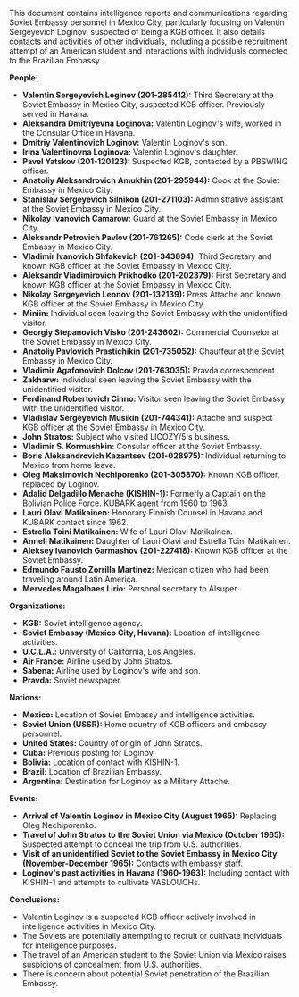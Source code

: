 This document contains intelligence reports and communications regarding Soviet Embassy personnel in Mexico City, particularly focusing on Valentin Sergeyevich Loginov, suspected of being a KGB officer. It also details contacts and activities of other individuals, including a possible recruitment attempt of an American student and interactions with individuals connected to the Brazilian Embassy.

**People:**

*   **Valentin Sergeyevich Loginov (201-285412):** Third Secretary at the Soviet Embassy in Mexico City, suspected KGB officer. Previously served in Havana.
*   **Aleksandra Dmitriyevna Loginova:** Valentin Loginov's wife, worked in the Consular Office in Havana.
*   **Dmitriy Valentinovich Loginov:** Valentin Loginov's son.
*   **Irina Valentinovna Loginova:** Valentin Loginov's daughter.
*   **Pavel Yatskov (201-120123):** Suspected KGB, contacted by a PBSWING officer.
*   **Anatoliy Aleksandrovich Amukhin (201-295944):** Cook at the Soviet Embassy in Mexico City.
*   **Stanislav Sergeyevich Silnikon (201-271103):** Administrative assistant at the Soviet Embassy in Mexico City.
*   **Nikolay Ivanovich Camarow:** Guard at the Soviet Embassy in Mexico City.
*   **Aleksandr Petrovich Pavlov (201-761265):** Code clerk at the Soviet Embassy in Mexico City.
*   **Vladimir Ivanovich Shfakevich (201-343894):** Third Secretary and known KGB officer at the Soviet Embassy in Mexico City.
*   **Aleksandr Vladimirovich Prikhodko (201-202379):** First Secretary and known KGB officer at the Soviet Embassy in Mexico City.
*   **Nikolay Sergeyevich Leonov (201-132139):** Press Attache and known KGB officer at the Soviet Embassy in Mexico City.
*   **Miniin:** Individual seen leaving the Soviet Embassy with the unidentified visitor.
*   **Georgiy Stepanovich Visko (201-243602):** Commercial Counselor at the Soviet Embassy in Mexico City.
*   **Anatoliy Pavlovich Prastichikin (201-735052):** Chauffeur at the Soviet Embassy in Mexico City.
*   **Vladimir Agafonovich Dolcov (201-763035):** Pravda correspondent.
*   **Zakharw:** Individual seen leaving the Soviet Embassy with the unidentified visitor.
*   **Ferdinand Robertovich Cinno:** Visitor seen leaving the Soviet Embassy with the unidentified visitor.
*   **Vladislav Sergeyevich Musikin (201-744341):** Attache and suspect KGB officer at the Soviet Embassy in Mexico City.
*   **John Stratos:** Subject who visited LICOZY/5's business.
*   **Vladimir S. Kormushkin:** Consular officer at the Soviet Embassy.
*   **Boris Aleksandrovich Kazantsev (201-028975):** Individual returning to Mexico from home leave.
*   **Oleg Maksimovich Nechiporenko (201-305870):** Known KGB officer, replaced by Loginov.
*   **Adalid Delgadillo Menache (KISHIN-1):** Formerly a Captain on the Bolivian Police Force. KUBARK agent from 1960 to 1963.
*   **Lauri Olavi Matikainen:** Honorary Finnish Counsel in Havana and KUBARK contact since 1962.
*   **Estrella Toini Matikainen:** Wife of Lauri Olavi Matikainen.
*   **Anneli Matikainen:** Daughter of Lauri Olavi and Estrella Toini Matikainen.
*   **Aleksey Ivanovich Garmashov (201-227418):** Known KGB officer at the Soviet Embassy.
*   **Edmundo Fausto Zorrilla Martinez:** Mexican citizen who had been traveling around Latin America.
*   **Mervedes Magalhaes Lirio:** Personal secretary to Alsuper.

**Organizations:**

*   **KGB:** Soviet intelligence agency.
*   **Soviet Embassy (Mexico City, Havana):** Location of intelligence activities.
*   **U.C.L.A.:** University of California, Los Angeles.
*   **Air France:** Airline used by John Stratos.
*   **Sabena:** Airline used by Loginov's wife and son.
*   **Pravda:** Soviet newspaper.

**Nations:**

*   **Mexico:** Location of Soviet Embassy and intelligence activities.
*   **Soviet Union (USSR):** Home country of KGB officers and embassy personnel.
*   **United States:** Country of origin of John Stratos.
*   **Cuba:** Previous posting for Loginov.
*   **Bolivia:** Location of contact with KISHIN-1.
*   **Brazil:** Location of Brazilian Embassy.
*   **Argentina:** Destination for Loginov as a Military Attache.

**Events:**

*   **Arrival of Valentin Loginov in Mexico City (August 1965):** Replacing Oleg Nechiporenko.
*   **Travel of John Stratos to the Soviet Union via Mexico (October 1965):** Suspected attempt to conceal the trip from U.S. authorities.
*   **Visit of an unidentified Soviet to the Soviet Embassy in Mexico City (November-December 1965):** Contacts with embassy staff.
*   **Loginov's past activities in Havana (1960-1963):** Including contact with KISHIN-1 and attempts to cultivate VASLOUCHs.

**Conclusions:**

*   Valentin Loginov is a suspected KGB officer actively involved in intelligence activities in Mexico City.
*   The Soviets are potentially attempting to recruit or cultivate individuals for intelligence purposes.
*   The travel of an American student to the Soviet Union via Mexico raises suspicions of concealment from U.S. authorities.
*   There is concern about potential Soviet penetration of the Brazilian Embassy.
